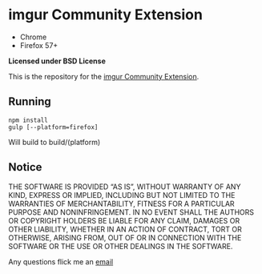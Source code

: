 # imgur Community Extension

* Chrome
* Firefox 57+

**Licensed under BSD License**

This is the repository for the [imgur Community Extension](https://chrome.google.com/webstore/detail/imgur-community-extension/ehoopddfhgaehhmphfcooacjdpmbjlao).

## Running

	npm install
	gulp [--platform=firefox]

Will build to build/(platform)

## Notice

THE SOFTWARE IS PROVIDED “AS IS”, WITHOUT WARRANTY OF ANY KIND, EXPRESS OR IMPLIED, INCLUDING BUT NOT LIMITED TO THE WARRANTIES OF MERCHANTABILITY, FITNESS FOR A PARTICULAR PURPOSE AND NONINFRINGEMENT. IN NO EVENT SHALL THE AUTHORS OR COPYRIGHT HOLDERS BE LIABLE FOR ANY CLAIM, DAMAGES OR OTHER LIABILITY, WHETHER IN AN ACTION OF CONTRACT, TORT OR OTHERWISE, ARISING FROM, OUT OF OR IN CONNECTION WITH THE SOFTWARE OR THE USE OR OTHER DEALINGS IN THE SOFTWARE.

Any questions flick me an [email](mailto:williamparry@gmail.com)